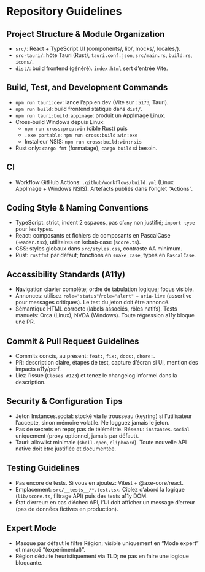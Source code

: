 # Repository Guidelines

## Project Structure & Module Organization
- `src/`: React + TypeScript UI (components/, lib/, mocks/, locales/).
- `src-tauri/`: hôte Tauri (Rust), `tauri.conf.json`, `src/main.rs`, `build.rs`, `icons/`.
- `dist/`: build frontend (généré).  `index.html` sert d’entrée Vite.

## Build, Test, and Development Commands
- `npm run tauri:dev`: lance l’app en dev (Vite sur `:5173`, Tauri).
- `npm run build`: build frontend statique dans `dist/`.
- `npm run tauri:build:appimage`: produit un AppImage Linux.
- Cross‑build Windows depuis Linux:
  - `npm run cross:prep:win` (cible Rust) puis
  - `.exe portable`: `npm run cross:build:win:exe`
  - Installeur NSIS: `npm run cross:build:win:nsis`
- Rust only: `cargo fmt` (formatage), `cargo build` si besoin.

## CI
- Workflow GitHub Actions: `.github/workflows/build.yml` (Linux AppImage + Windows NSIS). Artefacts publiés dans l’onglet “Actions”.

## Coding Style & Naming Conventions
- TypeScript: strict, indent 2 espaces, pas d’`any` non justifié; `import type` pour les types.
- React: composants et fichiers de composants en PascalCase (`Header.tsx`), utilitaires en kebab‑case (`score.ts`).
- CSS: styles globaux dans `src/styles.css`, contraste AA minimum.
- Rust: `rustfmt` par défaut; fonctions en `snake_case`, types en `PascalCase`.

## Accessibility Standards (A11y)
- Navigation clavier complète; ordre de tabulation logique; focus visible.
- Annonces: utilisez `role="status"`/`role="alert"` + `aria-live` (assertive pour messages critiques). Le test du jeton doit être annoncé.
- Sémantique HTML correcte (labels associés, rôles natifs). Tests manuels: Orca (Linux), NVDA (Windows). Toute régression a11y bloque une PR.

## Commit & Pull Request Guidelines
- Commits concis, au présent: `feat:`, `fix:`, `docs:`, `chore:`.
- PR: description claire, étapes de test, capture d’écran si UI, mention des impacts a11y/perf.
- Liez l’issue (`Closes #123`) et tenez le changelog informel dans la description.

## Security & Configuration Tips
- Jeton Instances.social: stocké via le trousseau (keyring) si l’utilisateur l’accepte, sinon mémoire volatile. Ne logguez jamais le jeton.
- Pas de secrets en repo; pas de télémétrie. Réseau: `instances.social` uniquement (proxy optionnel, jamais par défaut).
- Tauri: allowlist minimale (`shell.open`, `clipboard`). Toute nouvelle API native doit être justifiée et documentée.

## Testing Guidelines
- Pas encore de tests. Si vous en ajoutez: Vitest + @axe-core/react.
- Emplacement: `src/__tests__/*.test.tsx`. Ciblez d’abord la logique (`lib/score.ts`, filtrage API) puis des tests a11y DOM.
- État d’erreur: en cas d’échec API, l’UI doit afficher un message d’erreur (pas de données fictives en production).

## Expert Mode
- Masque par défaut le filtre Région; visible uniquement en “Mode expert” et marqué “(expérimental)”.
- Région déduite heuristiquement via TLD; ne pas en faire une logique bloquante.
